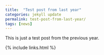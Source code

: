 ```yaml
---
title:  "Test post from last year"
categories: jekyll update
permalink: test-post-from-last-year/
tags: [news]
---
```


This is just a test post from the previous year.

{% include links.html %}
